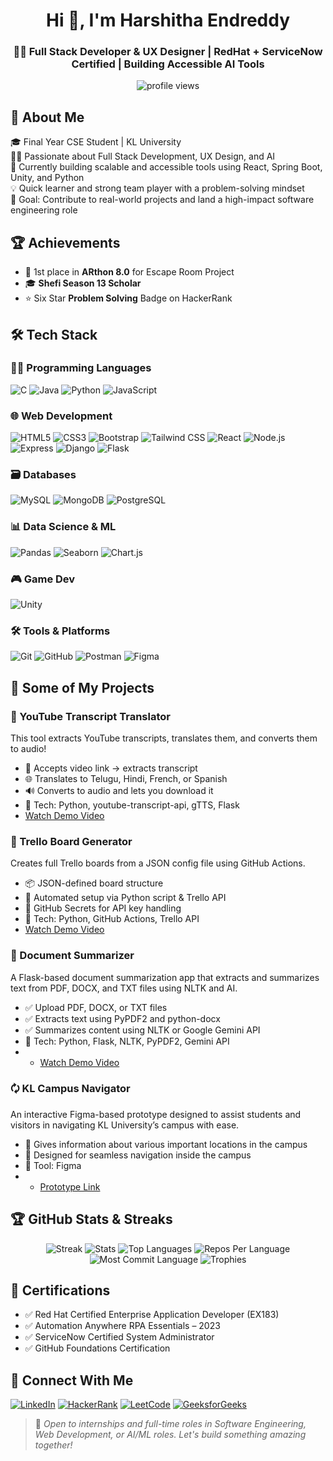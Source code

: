 
<h1 align="center">Hi 👋, I'm Harshitha Endreddy</h1>
<h3 align="center">👩‍💻 Full Stack Developer & UX Designer | RedHat + ServiceNow Certified | Building Accessible AI Tools</h3>

<p align="center">
  <img src="https://komarev.com/ghpvc/?username=harshithaendreddy&label=Profile%20views&color=0e75b6&style=flat" alt="profile views" />
</p>


## 🚀 About Me

🎓 Final Year CSE Student | KL University  
👩‍💻 Passionate about Full Stack Development, UX Design, and AI  
🧠 Currently building scalable and accessible tools using React, Spring Boot, Unity, and Python  
💡 Quick learner and strong team player with a problem-solving mindset  
🎯 Goal: Contribute to real-world projects and land a high-impact software engineering role


## 🏆 Achievements
- 🥇 1st place in **ARthon 8.0** for Escape Room Project
- 🎓 **Shefi Season 13 Scholar**
- ⭐ Six Star **Problem Solving** Badge on HackerRank


## 🛠️ Tech Stack

### 👨‍💻 Programming Languages
![C](https://img.shields.io/badge/-C-00599C?logo=c&logoColor=white)
![Java](https://img.shields.io/badge/-Java-007396?logo=java&logoColor=white)
![Python](https://img.shields.io/badge/-Python-3776AB?logo=python&logoColor=white)
![JavaScript](https://img.shields.io/badge/-JavaScript-F7DF1E?logo=javascript&logoColor=black)


### 🌐 Web Development
![HTML5](https://img.shields.io/badge/-HTML5-E34F26?logo=html5&logoColor=white)
![CSS3](https://img.shields.io/badge/-CSS3-1572B6?logo=css3&logoColor=white)
![Bootstrap](https://img.shields.io/badge/-Bootstrap-563D7C?logo=bootstrap&logoColor=white)
![Tailwind CSS](https://img.shields.io/badge/-TailwindCSS-38B2AC?logo=tailwind-css&logoColor=white)
![React](https://img.shields.io/badge/-React-61DAFB?logo=react&logoColor=black)
![Node.js](https://img.shields.io/badge/-Node.js-339933?logo=node.js&logoColor=white)
![Express](https://img.shields.io/badge/-Express.js-000000?logo=express&logoColor=white)
![Django](https://img.shields.io/badge/-Django-092E20?logo=django&logoColor=white)
![Flask](https://img.shields.io/badge/-Flask-000000?logo=flask&logoColor=white)

### 🗃️ Databases
![MySQL](https://img.shields.io/badge/-MySQL-4479A1?logo=mysql&logoColor=white&style=flat)
![MongoDB](https://img.shields.io/badge/-MongoDB-4EA94B?logo=mongodb&logoColor=white&style=flat)
![PostgreSQL](https://img.shields.io/badge/-PostgreSQL-4169E1?logo=postgresql&logoColor=white&style=flat)

### 📊 Data Science & ML
![Pandas](https://img.shields.io/badge/-Pandas-150458?logo=pandas&logoColor=white&style=flat)
![Seaborn](https://img.shields.io/badge/-Seaborn-3776AB?style=flat)
![Chart.js](https://img.shields.io/badge/-Chart.js-FF6384?logo=chartdotjs&logoColor=white&style=flat)

### 🎮 Game Dev
![Unity](https://img.shields.io/badge/-Unity-000000?logo=unity&logoColor=white)

### 🛠️ Tools & Platforms
![Git](https://img.shields.io/badge/-Git-F05032?logo=git&logoColor=white&style=flat)
![GitHub](https://img.shields.io/badge/-GitHub-181717?logo=github&logoColor=white&style=flat)
![Postman](https://img.shields.io/badge/-Postman-FF6C37?logo=postman&logoColor=white&style=flat)
![Figma](https://img.shields.io/badge/-Figma-F24E1E?logo=figma&logoColor=white&style=flat)


## 🌟 Some of My Projects

### 🧠 YouTube Transcript Translator
This tool extracts YouTube transcripts, translates them, and converts them to audio!
- 🔗 Accepts video link → extracts transcript
- 🌐 Translates to Telugu, Hindi, French, or Spanish
- 🔊 Converts to audio and lets you download it
- 🔧 Tech: Python, youtube-transcript-api, gTTS, Flask
- [Watch Demo Video](https://drive.google.com/file/d/1hKvD49anfHj-JBhV9CPEJ_9KS9zx7QvM/view?usp=sharing)

### 🧩 Trello Board Generator
Creates full Trello boards from a JSON config file using GitHub Actions.
- 📦 JSON-defined board structure
- 🤖 Automated setup via Python script & Trello API
- 🔐 GitHub Secrets for API key handling
- 🔧 Tech: Python, GitHub Actions, Trello API
- [Watch Demo Video](https://drive.google.com/file/d/1yKZL8ZsuJKjDptm32Bv_mCg1FJaDsOFU/view?usp=sharing)

### 📄 Document Summarizer
A Flask-based document summarization app that extracts and summarizes text from PDF, DOCX, and TXT files using NLTK and AI.
- ✅ Upload PDF, DOCX, or TXT files
- ✅ Extracts text using PyPDF2 and python-docx
- ✅ Summarizes content using NLTK or Google Gemini API
- 🔧 Tech: Python, Flask, NLTK, PyPDF2, Gemini API
- - [Watch Demo Video](https://drive.google.com/file/d/1ySmjzB-DFTdBam9QCQAmPW-Sy4R1pvPu/view?usp=sharing)

### 🗘️ KL Campus Navigator
An interactive Figma-based prototype designed to assist students and visitors in navigating KL University’s campus with ease.
- 🧭 Gives information about various important locations in the campus
- 📍 Designed for seamless navigation inside the campus
- 🔧 Tool: Figma
- - [Prototype Link](https://www.figma.com/proto/H7tIYtaeoVEMhfuBV0CJiy/Campus-Navigation?page-id=0%3A1&node-id=3-2&starting-point-node-id=3%3A2&t=52A93ZX23zIXceuh-1)


## 🏆 GitHub Stats & Streaks

<p align="center">
  <img src="https://github-readme-streak-stats.herokuapp.com/?user=harshithaendreddy&theme=highcontrast&hide_border=true" alt="Streak" />
  <img src="https://github-readme-stats.vercel.app/api?username=harshithaendreddy&show_icons=true&theme=highcontrast&hide_border=true" alt="Stats" />
  <img src="https://github-readme-stats.vercel.app/api/top-langs/?username=harshithaendreddy&hide=html&layout=compact&langs_count=8&theme=highcontrast&hide_border=true" alt="Top Languages" />
  <img src="https://github-profile-summary-cards.vercel.app/api/cards/repos-per-language?username=harshithaendreddy&theme=highcontrast&hide_border=true" alt="Repos Per Language" />
  <img src="https://github-profile-summary-cards.vercel.app/api/cards/most-commit-language?username=harshithaendreddy&theme=highcontrast&hide_border=true" alt="Most Commit Language" />
  <img src="https://github-profile-trophy.vercel.app/?username=harshithaendreddy&theme=darkhub&no-frame=true&row=1&column=6" alt="Trophies" />
</p>

## 🏅 Certifications

- ✅ Red Hat Certified Enterprise Application Developer (EX183)
- ✅ Automation Anywhere RPA Essentials – 2023
- ✅ ServiceNow Certified System Administrator
- ✅ GitHub Foundations Certification


## 💬 Connect With Me

[![LinkedIn](https://img.shields.io/badge/-LinkedIn-blue?logo=linkedin&logoColor=white)](https://www.linkedin.com/in/harshitha-endreddy/)
[![HackerRank](https://img.shields.io/badge/-HackerRank-2EC866?logo=hackerrank&logoColor=white)](https://www.hackerrank.com/klu_2200032479)
[![LeetCode](https://img.shields.io/badge/-LeetCode-FFA116?logo=leetcode&logoColor=white)](https://leetcode.com/klu_2200032479)
[![GeeksforGeeks](https://img.shields.io/badge/-GeeksforGeeks-0F9D58?logo=geeksforgeeks&logoColor=white)](https://auth.geeksforgeeks.org/user/harshithared7jp3/)


> 📌 *Open to internships and full-time roles in Software Engineering, Web Development, or AI/ML roles. Let's build something amazing together!*
